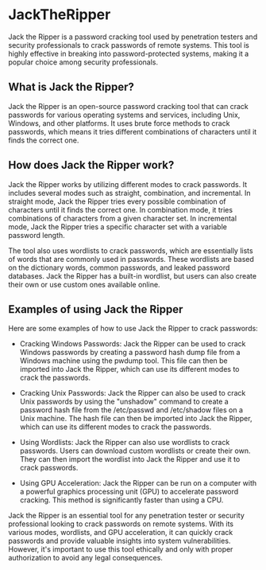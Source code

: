 # JackTheRipper

Jack the Ripper is a password cracking tool used by penetration testers and security professionals to crack passwords of remote systems. This tool is highly effective in breaking into password-protected systems, making it a popular choice among security professionals.

## What is Jack the Ripper?

Jack the Ripper is an open-source password cracking tool that can crack passwords for various operating systems and services, including Unix, Windows, and other platforms. It uses brute force methods to crack passwords, which means it tries different combinations of characters until it finds the correct one.

## How does Jack the Ripper work?

Jack the Ripper works by utilizing different modes to crack passwords. It includes several modes such as straight, combination, and incremental. In straight mode, Jack the Ripper tries every possible combination of characters until it finds the correct one. In combination mode, it tries combinations of characters from a given character set. In incremental mode, Jack the Ripper tries a specific character set with a variable password length.

The tool also uses wordlists to crack passwords, which are essentially lists of words that are commonly used in passwords. These wordlists are based on the dictionary words, common passwords, and leaked password databases. Jack the Ripper has a built-in wordlist, but users can also create their own or use custom ones available online.

## Examples of using Jack the Ripper

Here are some examples of how to use Jack the Ripper to crack passwords:

+ Cracking Windows Passwords: Jack the Ripper can be used to crack Windows passwords by creating a password hash dump file from a Windows machine using the pwdump tool. This file can then be imported into Jack the Ripper, which can use its different modes to crack the passwords.

+ Cracking Unix Passwords: Jack the Ripper can also be used to crack Unix passwords by using the "unshadow" command to create a password hash file from the /etc/passwd and /etc/shadow files on a Unix machine. The hash file can then be imported into Jack the Ripper, which can use its different modes to crack the passwords.

+ Using Wordlists: Jack the Ripper can also use wordlists to crack passwords. Users can download custom wordlists or create their own. They can then import the wordlist into Jack the Ripper and use it to crack passwords.

+ Using GPU Acceleration: Jack the Ripper can be run on a computer with a powerful graphics processing unit (GPU) to accelerate password cracking. This method is significantly faster than using a CPU.

Jack the Ripper is an essential tool for any penetration tester or security professional looking to crack passwords on remote systems. With its various modes, wordlists, and GPU acceleration, it can quickly crack passwords and provide valuable insights into system vulnerabilities. However, it's important to use this tool ethically and only with proper authorization to avoid any legal consequences.